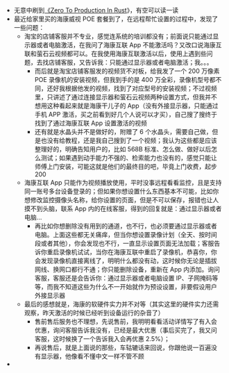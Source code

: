 - 无意中刷到[《Zero To Production In Rust](https://www.zero2prod.com/)》，有空可以读一读
- 最近给家里买的海康威视 POE 套餐到了，在远程帮忙设置的过程中，发现了一些问题：
	- 淘宝的店铺客服并不专业，感觉连系统的培训都没有；前面说只能通过显示器或者电脑激活，在我问了海康互联 App 不能激活吗？又改口说海康互联和萤石云视频都可以。在我使用海康互联激活以后，使用上遇到些问题，去找店铺客服，又告诉我：只能通过显示器或者电脑激活；我。。。
		- 而后就是淘宝店铺客服发的视频货不对板，给我发了一个 200 万像素 POE 录像机的安装视频，但我到手的是 400 万全彩，录像机型号都不同，还好我根据他发的视频，找到了对应型号的安装视频；不过视频里，只讲述了通过连接显示器和萤石云视频两种设置方式，但我并不想用这种看起来就是海康干儿子的 App（没有外接显示器，只能通过手机 APP 激活，买之前看到好几个人说可以才买），自己搜了搜终于找到了通过海康互联 App 设置激活的视频
		- 还有就是水晶头并不是做好的，附赠了 6 个水晶头，需要自己做，但是也没有给教程，还是我自己搜到了一个视频；我认为这些都是应该整理好的，明确告知用户的，比如 568B 标准、怎么做、做好以后怎么测试；如果遇到动手能力不强的、检索能力也没有的，感觉只能让师傅上门安装，可能这就是他们的最终目的吧，毕竟上门收费，起步 200
	- 海康互联 App 只能作为视频播放使用，平时没事远程看看监控，且是支持同一账号多台设备登录的；但如果你想设置什么东西基本不可能，比如你想修改监控摄像头名称，给你设置的页面，但是不可以保存，报错也让人摸不到头脑，联系 App 内的在线客服，得到的回复就是：通过显示器或者电脑...
		- 再比如你想删除没有用到的通道，也不行，也必须要通过显示器或者电脑。上面这些都无关痛痒，但当你想设置录像计划（全天、按时间段或者其他），你会发现也不行，一直显示设置页面无法加载；客服告诉你重启录像机试试，当你在海康互联中重启了录像机，恭喜你，你会发现录像机直接离线了，明明什么都没有动，这时候你无论是插拔网线、换网口都行不通；你只能删除设备，重新在 App 内添加。询问客服，客服还是会告诉你：通过显示器或者电脑设置 IP、子网掩码等等，而我不知道这些为什么不一开始就作为预设设置，非要假设用户外接显示器
	- 最后的感想就是，海康的软硬件实力并不对等（其实这里的硬件实力还需观察，昨天激活的时候已经听到设备运行的杂音了）
		- 售前售后服务也不理想，先说售前，我明明看看活动详情写了有入会优惠，询问客服告诉我没有，已经是最大优惠（事后买完了，我又问客服，这时候换了一个告诉我入会再优惠 2.5%）；
		- 再说售后，就是上面说的那些，车轱辘话来回说，你跟他说一百遍没有显示器，他像看不懂中文一样不管不顾
-